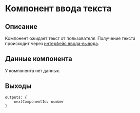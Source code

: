 # Компонент ввода текста

## Описание

Компонент ожидает текст от пользователя. Получение текста происходит через [интерфейс ввода-вывода](../io.md).

## Данные компонента

У компонента нет данных.

## Выходы 

```
outputs: {
    nextComponentId: number
}
```
